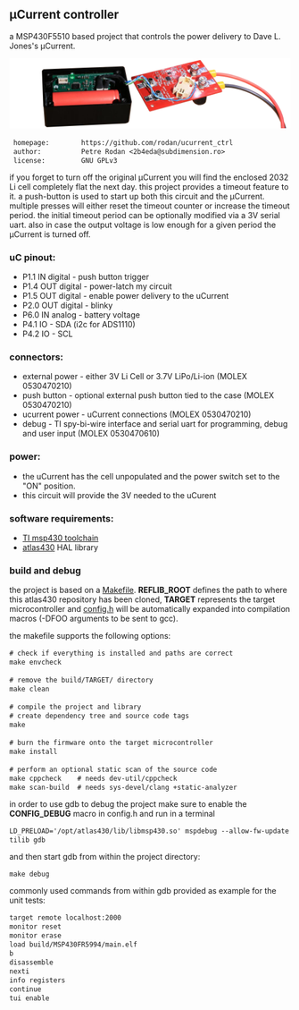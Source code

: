 
## µCurrent controller

a MSP430F5510 based project that controls the power delivery to Dave L. Jones's µCurrent.

![Lib Logo](./doc/img/ucurrent_ctrl_logo.png)

```
 homepage:        https://github.com/rodan/ucurrent_ctrl
 author:          Petre Rodan <2b4eda@subdimension.ro>
 license:         GNU GPLv3
```

if you forget to turn off the original µCurrent you will find the enclosed 2032 Li cell completely flat the next day.
this project provides a timeout feature to it. a push-button is used to start up both this circuit and the µCurrent.
multiple presses will either reset the timeout counter or increase the timeout period.
the initial timeout period can be optionally modified via a 3V serial uart.
also in case the output voltage is low enough for a given period the µCurrent is turned off.


### uC pinout:

* P1.1  IN  digital - push button trigger
* P1.4  OUT digital - power-latch my circuit
* P1.5  OUT digital - enable power delivery to the uCurrent
* P2.0  OUT digital - blinky
* P6.0  IN  analog  - battery voltage
* P4.1  IO          - SDA (i2c for ADS1110)
* P4.2  IO          - SCL


### connectors:

* external power - either 3V Li Cell or 3.7V LiPo/Li-ion (MOLEX 0530470210)
* push button    - optional external push button tied to the case (MOLEX 0530470210)
* ucurrent power - uCurrent connections (MOLEX 0530470210)
* debug          - TI spy-bi-wire interface and serial uart for programming, debug and user input (MOLEX 0530470610)


### power:

* the uCurrent has the cell unpopulated and the power switch set to the "ON" position.
* this circuit will provide the 3V needed to the uCurent


### software requirements:

* [TI msp430 toolchain](https://www.ti.com/tool/MSP430-GCC-OPENSOURCE)
* [atlas430](https://github.com/rodan/atlas430) HAL library


### build and debug

the project is based on a [Makefile](./firmware/Makefile). **REFLIB_ROOT** defines the path to where this atlas430 repository has been cloned, **TARGET** represents the target microcontroller and [config.h](./firmware/config.h) will be automatically expanded into compilation macros (-DFOO arguments to be sent to gcc).

the makefile supports the following options:

```
# check if everything is installed and paths are correct
make envcheck

# remove the build/TARGET/ directory
make clean

# compile the project and library
# create dependency tree and source code tags
make

# burn the firmware onto the target microcontroller
make install

# perform an optional static scan of the source code 
make cppcheck    # needs dev-util/cppcheck
make scan-build  # needs sys-devel/clang +static-analyzer
```

in order to use gdb to debug the project make sure to enable the **CONFIG_DEBUG** macro in config.h and run in a terminal

```
LD_PRELOAD='/opt/atlas430/lib/libmsp430.so' mspdebug --allow-fw-update tilib gdb
```

and then start gdb from within the project directory:

```
make debug
```

commonly used commands from within gdb provided as example for the unit tests:

```
target remote localhost:2000
monitor reset
monitor erase
load build/MSP430FR5994/main.elf
b
disassemble
nexti
info registers
continue
tui enable
```

